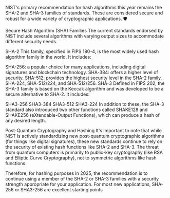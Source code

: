 NIST's primary recommendation for hash algorithms this year remains the SHA-2 and SHA-3 families of standards. These are considered secure and robust for a wide variety of cryptographic applications. 🛡️

Secure Hash Algorithm (SHA) Families
The current standards endorsed by NIST include several algorithms with varying output sizes to accommodate different security needs.

SHA-2
This family, specified in FIPS 180-4, is the most widely used hash algorithm family in the world. It includes:

SHA-256: a popular choice for many applications, including digital signatures and blockchain technology.
SHA-384: offers a higher level of security.
SHA-512: provides the highest security level in the SHA-2 family.
SHA-224, SHA-512/224, and SHA-512/256.
SHA-3
Defined in FIPS 202, the SHA-3 family is based on the Keccak algorithm and was developed to be a secure alternative to SHA-2. It includes:

SHA3-256
SHA3-384
SHA3-512
SHA3-224
In addition to these, the SHA-3 standard also introduced two other functions called SHAKE128 and SHAKE256 (eXtendable-Output Functions), which can produce a hash of any desired length.

Post-Quantum Cryptography and Hashing
It's important to note that while NIST is actively standardizing new post-quantum cryptographic algorithms (for things like digital signatures), these new standards continue to rely on the security of existing hash functions like SHA-2 and SHA-3. The threat from quantum computers is primarily to public-key cryptography (like RSA and Elliptic Curve Cryptography), not to symmetric algorithms like hash functions.

Therefore, for hashing purposes in 2025, the recommendation is to continue using a member of the SHA-2 or SHA-3 families with a security strength appropriate for your application. For most new applications, SHA-256 or SHA3-256 are excellent starting points